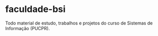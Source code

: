 # faculdade-bsi
Todo material de estudo, trabalhos e projetos do curso de Sistemas de Informação (PUCPR).
